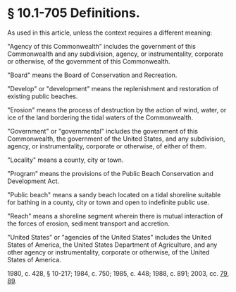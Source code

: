 # § 10.1-705 Definitions.

<p>As used in this article, unless the context requires a different meaning:</p><p>"Agency of this Commonwealth" includes the government of this Commonwealth and any subdivision, agency, or instrumentality, corporate or otherwise, of the government of this Commonwealth.</p><p>"Board" means the Board of Conservation and Recreation.</p><p>"Develop" or "development" means the replenishment and restoration of existing public beaches.</p><p>"Erosion" means the process of destruction by the action of wind, water, or ice of the land bordering the tidal waters of the Commonwealth.</p><p>"Government" or "governmental" includes the government of this Commonwealth, the government of the United States, and any subdivision, agency, or instrumentality, corporate or otherwise, of either of them.</p><p>"Locality" means a county, city or town.</p><p>"Program" means the provisions of the Public Beach Conservation and Development Act.</p><p>"Public beach" means a sandy beach located on a tidal shoreline suitable for bathing in a county, city or town and open to indefinite public use.</p><p>"Reach" means a shoreline segment wherein there is mutual interaction of the forces of erosion, sediment transport and accretion.</p><p>"United States" or "agencies of the United States" includes the United States of America, the United States Department of Agriculture, and any other agency or instrumentality, corporate or otherwise, of the United States of America.</p><p>1980, c. 428, § 10-217; 1984, c. 750; 1985, c. 448; 1988, c. 891; 2003, cc. <a href='http://lis.virginia.gov/cgi-bin/legp604.exe?031+ful+CHAP0079'>79</a>, <a href='http://lis.virginia.gov/cgi-bin/legp604.exe?031+ful+CHAP0089'>89</a>.</p>